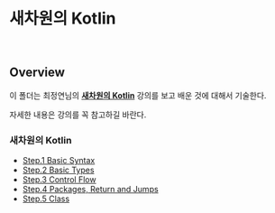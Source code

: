 # 새차원의 Kotlin

<br>

## Overview

이 폴더는 최정연님의 **[새차원의 Kotlin](https://www.inflearn.com/course/%EC%BD%94%ED%8B%80%EB%A6%B0-%EA%B0%95%EC%A2%8C-%EC%83%88%EC%B0%A8%EC%9B%90#description)** 강의를 보고 배운 것에 대해서 기술한다.

자세한 내용은 강의를 꼭 참고하길 바란다.

### 새차원의 Kotlin

- [Step.1 Basic Syntax](./basic-syntx.md)
- [Step.2 Basic Types](./basic-types.md)
- [Step.3 Control Flow](./control-flow.md)
- [Step.4 Packages, Return and Jumps](./packages-return-and-jumps.md)
- [Step.5 Class](./class.md)